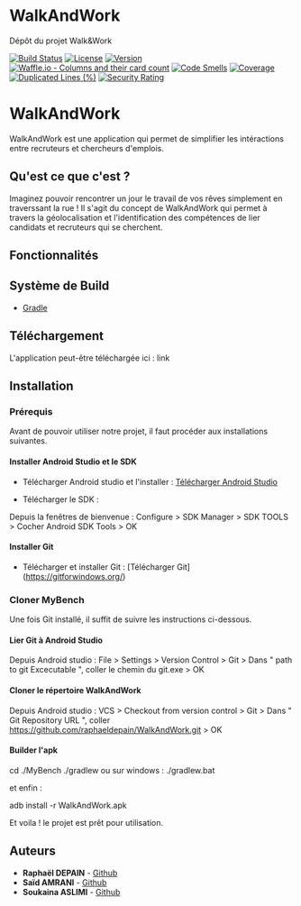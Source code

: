 # WalkAndWork
Dépôt du projet Walk&amp;Work

[![Build Status](https://travis-ci.org/raphaeldepain/WalkAndWork.svg?branch=master)](https://travis-ci.org/raphaeldepain/WalkAndWork)
[![License](https://img.shields.io/github/license/raphaeldepain/WalkAndWork.svg?style=flat-square)](LICENSE)
[![Version](https://img.shields.io/github/tag/raphaeldepain/WalkAndWork.svg?label=version&style=flat-square)](build.gradle)
[![Waffle.io - Columns and their card count](https://badge.waffle.io/raphaeldepain/WalkAndWork.svg?columns=all)](https://waffle.io/raphaeldepain/WalkAndWork)
[![Code Smells](https://sonarcloud.io/api/project_badges/measure?project=raphaeldepain_WalkAndWork&metric=code_smells)](https://sonarcloud.io/dashboard?id=raphaeldepain_WalkAndWork)
[![Coverage](https://sonarcloud.io/api/project_badges/measure?project=raphaeldepain_WalkAndWork&metric=coverage)](https://sonarcloud.io/dashboard?id=raphaeldepain_WalkAndWork)
[![Duplicated Lines (%)](https://sonarcloud.io/api/project_badges/measure?project=raphaeldepain_WalkAndWork&metric=duplicated_lines_density)](https://sonarcloud.io/dashboard?id=raphaeldepain_WalkAndWork)
[![Security Rating](https://sonarcloud.io/api/project_badges/measure?project=raphaeldepain_WalkAndWork&metric=security_rating)](https://sonarcloud.io/dashboard?id=raphaeldepain_WalkAndWork)




# WalkAndWork

WalkAndWork est une application qui permet de simplifier les intéractions entre recruteurs et chercheurs d'emplois.

## Qu'est ce que c'est ?

Imaginez pouvoir rencontrer un jour le travail de vos rêves simplement en traverssant la rue ! Il s'agit du concept de WalkAndWork qui permet à travers la géolocalisation et l'identification des compétences de lier candidats et recruteurs qui se cherchent.

## Fonctionnalités 


## Système de Build
* [Gradle](https://gradle.org/)

## Téléchargement

L'application peut-être téléchargée ici :  link

## Installation

### Prérequis

Avant de pouvoir utiliser notre projet, il faut procéder aux installations suivantes.

#### Installer Android Studio et le SDK

- Télécharger Android studio et l'installer : [Télécharger Android Studio](https://developer.android.com/studio/index.html)

- Télécharger le SDK : 

Depuis la fenêtres de bienvenue : 
  Configure > SDK Manager > SDK TOOLS > Cocher Android SDK Tools > OK
  
#### Installer Git

- Télécharger et installer Git : [Télécharger Git] (https://gitforwindows.org/)

### Cloner MyBench

Une fois Git installé, il suffit de suivre les instructions ci-dessous.

#### Lier Git à Android Studio 

Depuis Android studio : 
  File > Settings > Version Control > Git > Dans " path to git Excecutable ", coller le chemin du git.exe > OK
  
#### Cloner le répertoire WalkAndWork

Depuis Android studio : 
  VCS > Checkout from version control > Git > Dans " Git Repository URL ", coller https://github.com/raphaeldepain/WalkAndWork.git > OK


#### Builder l'apk
cd ./MyBench
./gradlew
ou sur windows :
./gradlew.bat

et enfin :

adb install -r WalkAndWork.apk


 Et voila ! le projet est prêt pour utilisation.

## Auteurs
* **Raphaël DEPAIN** - [Github](https://github.com/raphaeldepain)
* **Saïd AMRANI** - [Github](https://github.com/amrani-s)
* **Soukaina ASLIMI** - [Github](https://github.com/soukainaaslimi)
